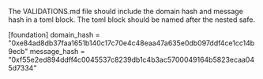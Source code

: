 The VALIDATIONS.md file should include the domain hash and message hash in a toml block.
The toml block should be named after the nested safe.

[foundation]
domain_hash = "0xe84ad8db37faa1651b140c17c70e4c48eaa47a635e0db097ddf4ce1cc14b9ecb"
message_hash = "0xf55e2ed894ddff4c0045537c8239db1c4b3ac5700049164b5823ecaa045d7334"